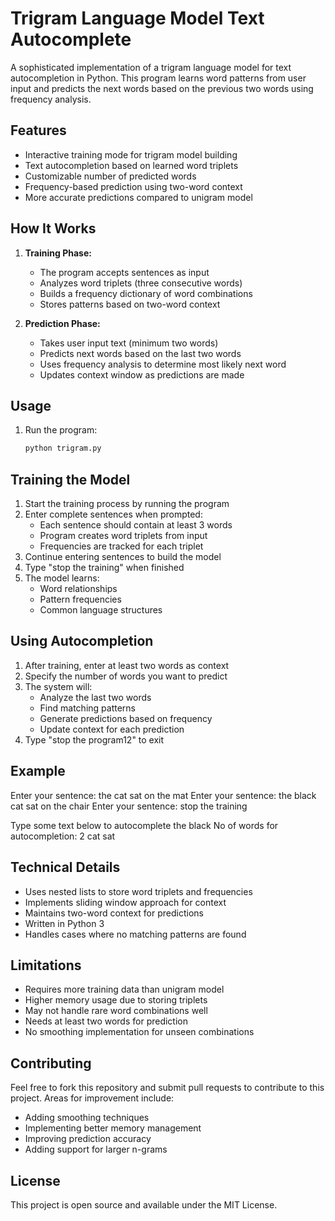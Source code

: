 # Trigram Language Model Text Autocomplete

A sophisticated implementation of a trigram language model for text autocompletion in Python. This program learns word patterns from user input and predicts the next words based on the previous two words using frequency analysis.

## Features

- Interactive training mode for trigram model building
- Text autocompletion based on learned word triplets
- Customizable number of predicted words
- Frequency-based prediction using two-word context
- More accurate predictions compared to unigram model

## How It Works

1. **Training Phase:**
   - The program accepts sentences as input 
   - Analyzes word triplets (three consecutive words)
   - Builds a frequency dictionary of word combinations
   - Stores patterns based on two-word context

2. **Prediction Phase:**
   - Takes user input text (minimum two words)
   - Predicts next words based on the last two words
   - Uses frequency analysis to determine most likely next word
   - Updates context window as predictions are made

## Usage

1. Run the program:
   ```python
   python trigram.py


## Training the Model

1. Start the training process by running the program
2. Enter complete sentences when prompted:
   - Each sentence should contain at least 3 words
   - Program creates word triplets from input
   - Frequencies are tracked for each triplet
3. Continue entering sentences to build the model
4. Type "stop the training" when finished
5. The model learns:
   - Word relationships
   - Pattern frequencies
   - Common language structures

## Using Autocompletion

1. After training, enter at least two words as context
2. Specify the number of words you want to predict
3. The system will:
   - Analyze the last two words
   - Find matching patterns
   - Generate predictions based on frequency
   - Update context for each prediction
4. Type "stop the program12" to exit

## Example

Enter your sentence: the cat sat on the mat
Enter your sentence: the black cat sat on the chair
Enter your sentence: stop the training

Type some text below to autocomplete
the black
No of words for autocompletion: 2
cat sat

## Technical Details

- Uses nested lists to store word triplets and frequencies
- Implements sliding window approach for context
- Maintains two-word context for predictions
- Written in Python 3
- Handles cases where no matching patterns are found

## Limitations

- Requires more training data than unigram model
- Higher memory usage due to storing triplets
- May not handle rare word combinations well
- Needs at least two words for prediction
- No smoothing implementation for unseen combinations

## Contributing

Feel free to fork this repository and submit pull requests to contribute to this project. Areas for improvement include:
- Adding smoothing techniques
- Implementing better memory management
- Improving prediction accuracy
- Adding support for larger n-grams

## License

This project is open source and available under the MIT License.

